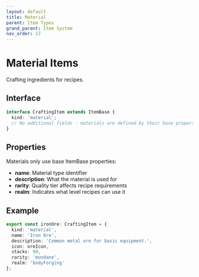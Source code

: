 ```yaml
---
layout: default
title: Material
parent: Item Types
grand_parent: Item System
nav_order: 17
---
```


# Material Items

Crafting ingredients for recipes.

## Interface

```typescript
interface CraftingItem extends ItemBase {
  kind: 'material';
  // No additional fields - materials are defined by their base properties
}
```

## Properties

Materials only use base ItemBase properties:
- **name**: Material type identifier
- **description**: What the material is used for
- **rarity**: Quality tier affects recipe requirements
- **realm**: Indicates what level recipes can use it

## Example

```typescript
export const ironOre: CraftingItem = {
  kind: 'material',
  name: 'Iron Ore',
  description: 'Common metal ore for basic equipment.',
  icon: oreIcon,
  stacks: 99,
  rarity: 'mundane',
  realm: 'bodyForging'
};
```
